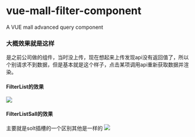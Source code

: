 # vue-mall-filter-component
A VUE mall advanced query component

### 大概效果就是这样
是之前公司做的组件，当时没上传，现在想起来上传发现api没有返回值了，所以个别请求不到数据，但是基本就是这个样子，点击某项调用api重新获取数据并渲染。
#### FilterList的效果
![](https://p3-juejin.byteimg.com/tos-cn-i-k3u1fbpfcp/dc1fba1c653141c8aca0f40fa2c31d58~tplv-k3u1fbpfcp-watermark.image)

#### FilterListSall的效果
主要就是solt插槽的一个区别其他是一样的
![](https://p9-juejin.byteimg.com/tos-cn-i-k3u1fbpfcp/cb9329a36b864b62bd1222c8d36d530a~tplv-k3u1fbpfcp-watermark.image)
